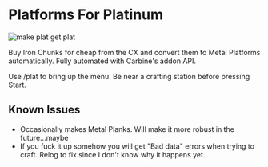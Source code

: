 # Platforms For Platinum
![make plat get plat](httpshttp://i.imgur.com/YVdPPNa.png)

Buy Iron Chunks for cheap from the CX and convert them to Metal Platforms automatically. Fully automated with Carbine's addon API.

Use /plat to bring up the menu. Be near a crafting station before pressing Start.

## Known Issues
* Occasionally makes Metal Planks. Will make it more robust in the future...maybe
* If you fuck it up somehow you will get "Bad data" errors when trying to craft. Relog to fix since I don't know why it happens yet.
